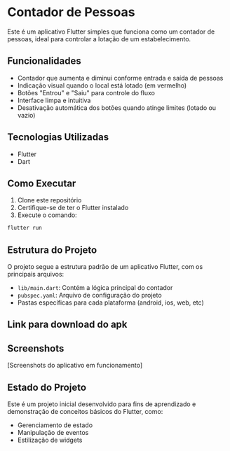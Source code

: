 # Contador de Pessoas

Este é um aplicativo Flutter simples que funciona como um contador de pessoas, ideal para controlar a lotação de um estabelecimento.

## Funcionalidades

- Contador que aumenta e diminui conforme entrada e saída de pessoas
- Indicação visual quando o local está lotado (em vermelho)
- Botões "Entrou" e "Saiu" para controle do fluxo
- Interface limpa e intuitiva
- Desativação automática dos botões quando atinge limites (lotado ou vazio)

## Tecnologias Utilizadas

- Flutter
- Dart

## Como Executar

1. Clone este repositório
2. Certifique-se de ter o Flutter instalado
3. Execute o comando:

```bash
flutter run
```

## Estrutura do Projeto

O projeto segue a estrutura padrão de um aplicativo Flutter, com os principais arquivos:

- `lib/main.dart`: Contém a lógica principal do contador
- `pubspec.yaml`: Arquivo de configuração do projeto
- Pastas específicas para cada plataforma (android, ios, web, etc)

## Link para download do apk


## Screenshots

[Screenshots do aplicativo em funcionamento]

## Estado do Projeto

Este é um projeto inicial desenvolvido para fins de aprendizado e demonstração de conceitos básicos do Flutter, como:

- Gerenciamento de estado
- Manipulação de eventos
- Estilização de widgets